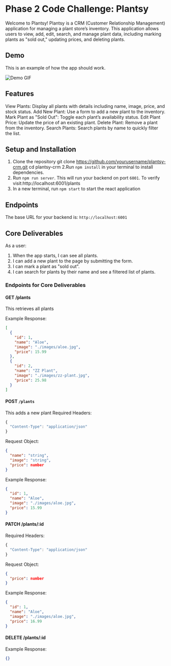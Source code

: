 # Phase 2 Code Challenge: Plantsy

Welcome to Plantsy! Plantsy is a CRM (Customer Relationship Management) application for managing a plant store’s inventory. This application allows users to view, add, edit, search, and manage plant data, including marking plants as "sold out," updating prices, and deleting plants.
## Demo

This is an example of how the app should work.

![Demo GIF](https://curriculum-content.s3.amazonaws.com/phase-2/react-hooks-mock-code-challenge-plantshop/plantsy_demo.gif)

## Features
View Plants: Display all plants with details including name, image, price, and stock status.
Add New Plant: Use a form to add a new plant to the inventory.
Mark Plant as "Sold Out": Toggle each plant’s availability status.
Edit Plant Price: Update the price of an existing plant.
Delete Plant: Remove a plant from the inventory.
Search Plants: Search plants by name to quickly filter the list.


## Setup and Installation
1. Clone the repository
git clone https://github.com/yourusername/plantsy-crm.git
cd plantsy-crm
2.Run `npm install` in your terminal to install dependencies.
2. Run `npm run server`. This will run your backend on port `6001`. To verify visit:http://localhost:6001/plants
3. In a new terminal, run `npm start` to start the react application


## Endpoints

The base URL for your backend is: `http://localhost:6001`

## Core Deliverables

As a user:

1. When the app starts, I can see all plants.
2. I can add a new plant to the page by submitting the form.
3. I can mark a plant as "sold out".
4. I can search for plants by their name and see a filtered list of plants.

### Endpoints for Core Deliverables

#### GET /plants 
This retrieves all plants

Example Response:

```json
[
  {
    "id": 1,
    "name": "Aloe",
    "image": "./images/aloe.jpg",
    "price": 15.99
  },
  {
    "id": 2,
    "name": "ZZ Plant",
    "image": "./images/zz-plant.jpg",
    "price": 25.98
  }
]
```

#### POST `/plants`
This adds a new plant
Required Headers:

```js
{
  "Content-Type": "application/json"
}
```

Request Object:

```json
{
  "name": "string",
  "image": "string",
  "price": number
}
```

Example Response:

```json
{
  "id": 1,
  "name": "Aloe",
  "image": "./images/aloe.jpg",
  "price": 15.99
}
```

#### PATCH /plants/:id

Required Headers:

```js
{
  "Content-Type": "application/json"
}
```

Request Object:

```json
{
  "price": number
}
```

Example Response:

```json
{
  "id": 1,
  "name": "Aloe",
  "image": "./images/aloe.jpg",
  "price": 16.99
}
```

#### DELETE /plants/:id

Example Response:

```json
{}
```
